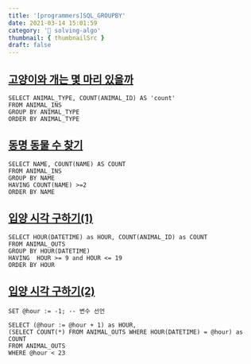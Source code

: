 ```yaml
---
title: '[programmers]SQL_GROUPBY'
date: 2021-03-14 15:01:59
category: '💯 solving-algo'
thumbnail: { thumbnailSrc }
draft: false
---
```


## [고양이와 개는 몇 마리 있을까](https://programmers.co.kr/learn/courses/30/lessons/59040)

```mysql
SELECT ANIMAL_TYPE, COUNT(ANIMAL_ID) AS 'count'
FROM ANIMAL_INS
GROUP BY ANIMAL_TYPE
ORDER BY ANIMAL_TYPE
```

## [동명 동물 수 찾기](https://programmers.co.kr/learn/courses/30/lessons/59041)

```mysql
SELECT NAME, COUNT(NAME) AS COUNT
FROM ANIMAL_INS
GROUP BY NAME
HAVING COUNT(NAME) >=2
ORDER BY NAME
```

## [입양 시각 구하기(1)](https://programmers.co.kr/learn/courses/30/lessons/59412)

```mysql
SELECT HOUR(DATETIME) as HOUR, COUNT(ANIMAL_ID) as COUNT
FROM ANIMAL_OUTS
GROUP BY HOUR(DATETIME)
HAVING  HOUR >= 9 and HOUR <= 19
ORDER BY HOUR
```

## [입양 시각 구하기(2)](https://programmers.co.kr/learn/courses/30/lessons/59413)

```mysql
SET @hour := -1; -- 변수 선언

SELECT (@hour := @hour + 1) as HOUR,
(SELECT COUNT(*) FROM ANIMAL_OUTS WHERE HOUR(DATETIME) = @hour) as COUNT
FROM ANIMAL_OUTS
WHERE @hour < 23
```
